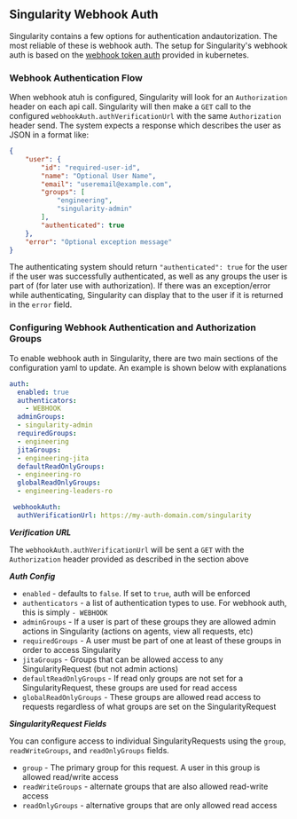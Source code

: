 ## Singularity Webhook Auth

Singularity contains a few options for authentication andautorization. The most reliable of these is webhook auth. The setup for Singularity's webhook auth is based on the [webhook token auth](https://kubernetes.io/docs/admin/authentication/#webhook-token-authentication) provided in kubernetes.

### Webhook Authentication Flow

When webhook atuh is configured, Singularity will look for an `Authorization` header on each api call. Singularity will then make a `GET` call to the configured `webhookAuth.authVerificationUrl` with the same `Authorization` header send. The system expects a response which describes the user as JSON in a format like:

```json
{
	"user": {
		"id": "required-user-id",
		"name": "Optional User Name",
		"email": "useremail@example.com",
		"groups": [
			"engineering",
			"singularity-admin"
		],
		"authenticated": true
	},
	"error": "Optional exception message"
}
```

The authenticating system should return `"authenticated": true` for the user if the user was successfully authenticated, as well as any groups the user is part of (for later use with authorization). If there was an exception/error while authenticating, Singularity can display that to the user if it is returned in the `error` field.

### Configuring Webhook Authentication and Authorization Groups

To enable webhook auth in Singularity, there are two main sections of the configuration yaml to update. An example is shown below with explanations 

```yaml
auth:
  enabled: true
  authenticators:
    - WEBHOOK
  adminGroups:
  - singularity-admin
  requiredGroups:
  - engineering
  jitaGroups:
  - engineering-jita
  defaultReadOnlyGroups:
  - engineering-ro
  globalReadOnlyGroups:
  - engineering-leaders-ro

 webhookAuth:
  authVerificationUrl: https://my-auth-domain.com/singularity
```

***Verification URL***

The `webhookAuth.authVerificationUrl` will be sent a `GET` with the `Authorization` header provided as described in the section above

***Auth Config***

- `enabled` - defaults to `false`. If set to `true`, auth will be enforced
- `authenticators` - a list of authentication types to use. For webhook auth, this is simply `- WEBHOOK`
- `adminGroups` - If a user is part of these groups they are allowed admin actions in Singularity (actions on agents, view all requests, etc)
- `requiredGroups` - A user must be part of one at least of these groups in order to access Singularity
- `jitaGroups` - Groups that can be allowed access to any SingularityRequest (but not admin actions)
- `defaultReadOnlyGroups` - If read only groups are not set for a SingularityRequest, these groups are used for read access
- `globalReadOnlyGroups` - These groups are allowed read access to requests regardless of what groups are set on the SingularityRequest

***SingularityRequest Fields***

You can configure access to individual SingularityRequests using the `group`, `readWriteGroups`, and `readOnlyGroups` fields.

- `group` - The primary group for this request. A user in this group is allowed read/write access
- `readWriteGroups` - alternate groups that are also allowed read-write access
- `readOnlyGroups` - alternative groups that are only allowed read access
